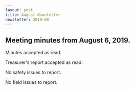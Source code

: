 ```yaml
---
layout: post
title: August Newsletter
newsletter: 2019-08
---
```

## Meeting minutes from August 6, 2019.

Minutes accepted as read.

Treasurer's report accepted as read.

No safety issues to report.

No field issues to report.
